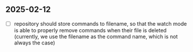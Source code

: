 ## 2025-02-12

- [ ] repository should store commands to filename, so that the watch mode is able to properly remove commands when their file is deleted (currently, we use the filename as the command name, which is not always the case)